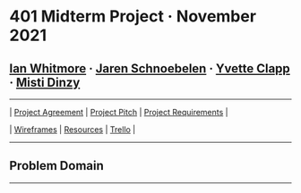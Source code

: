 # 401 Midterm Project &middot; November 2021

## **[Ian Whitmore](Ian.md) &middot; [Jaren Schnoebelen](Jaren.md) &middot; [Yvette Clapp](Yvette.md) &middot; [Misti Dinzy](Misti.md)**

---

| [Project Agreement](/pages/agreement.md) |
[Project Pitch](/pages/pitch.md) |
[Project Requirements](/pages/requirements.md) |

| [Wireframes](/pages/wireframes.md) |
[Resources](/pages/resources.md) |
[Trello](https://trello.com/) |

---

## Problem Domain

---
